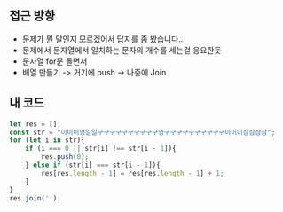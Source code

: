 ## 접근 방향
* 문제가 뭔 말인지 모르겠어서 답지를 좀 봤습니다..
* 문제에서 문자열에서 일치하는 문자의 개수를 세는걸 응요한듯
* 문자열 for문 돌면서
* 배열 만들기 -> 거기에 push -> 나중에 Join

## 내 코드
```js
let res = [];
const str = "이이이영일일구구구구구구구구구구영구구구구구구구구구구이이이삼삼삼삼";
for (let i in str){
    if (i === 0 || str[i] !== str[i - 1]){
        res.push(0);
    } else if (str[i] === str[i - 1]){
        res[res.length - 1] = res[res.length - 1] + 1;
    }
}
res.join('');
```

